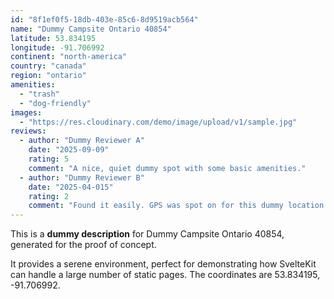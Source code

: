```yaml
---
id: "8f1ef0f5-18db-403e-85c6-8d9519acb564"
name: "Dummy Campsite Ontario 40854"
latitude: 53.834195
longitude: -91.706992
continent: "north-america"
country: "canada"
region: "ontario"
amenities:
  - "trash"
  - "dog-friendly"
images:
  - "https://res.cloudinary.com/demo/image/upload/v1/sample.jpg"
reviews:
  - author: "Dummy Reviewer A"
    date: "2025-09-09"
    rating: 5
    comment: "A nice, quiet dummy spot with some basic amenities."
  - author: "Dummy Reviewer B"
    date: "2025-04-015"
    rating: 2
    comment: "Found it easily. GPS was spot on for this dummy location."
---
```


This is a **dummy description** for Dummy Campsite Ontario 40854, generated for the proof of concept.

It provides a serene environment, perfect for demonstrating how SvelteKit can handle a large number of static pages. The coordinates are 53.834195, -91.706992.
